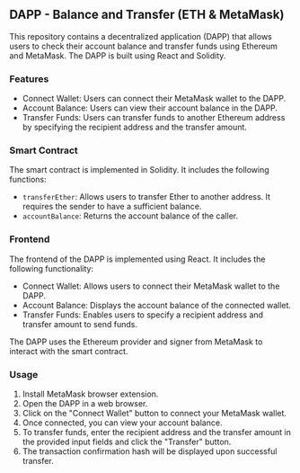 ## DAPP - Balance and Transfer (ETH & MetaMask)

This repository contains a decentralized application (DAPP) that allows users to check their account balance and transfer funds using Ethereum and MetaMask. The DAPP is built using React and Solidity.

### Features
- Connect Wallet: Users can connect their MetaMask wallet to the DAPP.
- Account Balance: Users can view their account balance in the DAPP.
- Transfer Funds: Users can transfer funds to another Ethereum address by specifying the recipient address and the transfer amount.

### Smart Contract
The smart contract is implemented in Solidity. It includes the following functions:

- `transferEther`: Allows users to transfer Ether to another address. It requires the sender to have a sufficient balance.
- `accountBalance`: Returns the account balance of the caller.

### Frontend
The frontend of the DAPP is implemented using React. It includes the following functionality:

- Connect Wallet: Allows users to connect their MetaMask wallet to the DAPP.
- Account Balance: Displays the account balance of the connected wallet.
- Transfer Funds: Enables users to specify a recipient address and transfer amount to send funds.

The DAPP uses the Ethereum provider and signer from MetaMask to interact with the smart contract.

### Usage
1. Install MetaMask browser extension.
2. Open the DAPP in a web browser.
3. Click on the "Connect Wallet" button to connect your MetaMask wallet.
4. Once connected, you can view your account balance.
5. To transfer funds, enter the recipient address and the transfer amount in the provided input fields and click the "Transfer" button.
6. The transaction confirmation hash will be displayed upon successful transfer.

